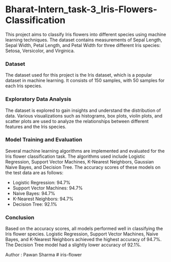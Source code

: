 # Bharat-Intern_task-3_Iris-Flowers-Classification

This project aims to classify Iris flowers into different species using machine learning techniques. The dataset contains measurements of Sepal Length, Sepal Width, Petal Length, and Petal Width for three different Iris species: Setosa, Versicolor, and Virginica.

### Dataset
The dataset used for this project is the Iris dataset, which is a popular dataset in machine learning. It consists of 150 samples, with 50 samples for each Iris species.

### Exploratory Data Analysis
The dataset is explored to gain insights and understand the distribution of data. Various visualizations such as histograms, box plots, violin plots, and scatter plots are used to analyze the relationships between different features and the Iris species.

### Model Training and Evaluation
Several machine learning algorithms are implemented and evaluated for the Iris flower classification task. The algorithms used include Logistic Regression, Support Vector Machines, K-Nearest Neighbors, Gaussian Naive Bayes, and Decision Tree. The accuracy scores of these models on the test data are as follows:

- Logistic Regression: 94.7%
- Support Vector Machines: 94.7%
- Naive Bayes: 94.7%
- K-Nearest Neighbors: 94.7%
- Decision Tree: 92.1%

### Conclusion
Based on the accuracy scores, all models performed well in classifying the Iris flower species. Logistic Regression, Support Vector Machines, Naive Bayes, and K-Nearest Neighbors achieved the highest accuracy of 94.7%. The Decision Tree model had a slightly lower accuracy of 92.1%.

Author : Pawan Sharma
#   i r i s - f l o w e r  
 
